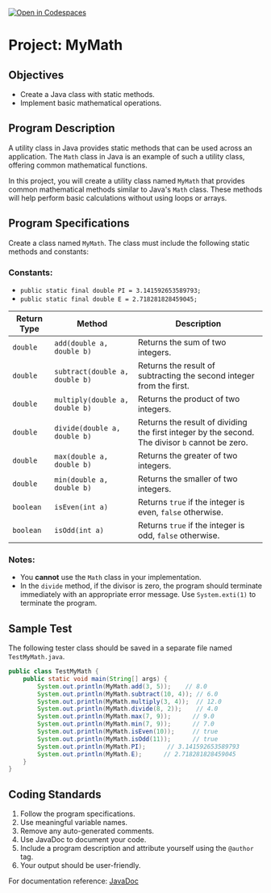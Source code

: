 [![Open in Codespaces](https://classroom.github.com/assets/launch-codespace-2972f46106e565e64193e422d61a12cf1da4916b45550586e14ef0a7c637dd04.svg)](https://classroom.github.com/open-in-codespaces?assignment_repo_id=18555327)
# Project: MyMath

## Objectives

- Create a Java class with static methods.
- Implement basic mathematical operations.

## Program Description

A utility class in Java provides static methods that can be used across an application. The `Math` class in Java is an example of such a utility class, offering common mathematical functions.

In this project, you will create a utility class named `MyMath` that provides common mathematical methods similar to Java's `Math` class. These methods will help perform basic calculations without using loops or arrays.

## Program Specifications

Create a class named `MyMath`. The class must include the following static methods and constants:

### Constants:
- `public static final double PI = 3.141592653589793;`
- `public static final double E = 2.718281828459045;`

| Return Type | Method | Description |
|------------|--------|-------------|
| `double` | `add(double a, double b)` | Returns the sum of two integers. |
| `double` | `subtract(double a, double b)` | Returns the result of subtracting the second integer from the first. |
| `double` | `multiply(double a, double b)` | Returns the product of two integers. |
| `double` | `divide(double a, double b)` | Returns the result of dividing the first integer by the second. The divisor `b` cannot be zero. |
| `double` | `max(double a, double b)` | Returns the greater of two integers. |
| `double` | `min(double a, double b)` | Returns the smaller of two integers. |
| `boolean` | `isEven(int a)` | Returns `true` if the integer is even, `false` otherwise. |
| `boolean` | `isOdd(int a)` | Returns `true` if the integer is odd, `false` otherwise. |

### Notes:
- You **cannot** use the `Math` class in your implementation.
- In the `divide` method, if the divisor is zero, the program should terminate immediately with an appropriate error message. Use `System.exti(1)` to terminate the program.

## Sample Test
The following tester class should be saved in a separate file named `TestMyMath.java`.

```java
public class TestMyMath {
    public static void main(String[] args) {
        System.out.println(MyMath.add(3, 5));    // 8.0
        System.out.println(MyMath.subtract(10, 4)); // 6.0
        System.out.println(MyMath.multiply(3, 4));  // 12.0
        System.out.println(MyMath.divide(8, 2));    // 4.0
        System.out.println(MyMath.max(7, 9));      // 9.0
        System.out.println(MyMath.min(7, 9));      // 7.0
        System.out.println(MyMath.isEven(10));     // true
        System.out.println(MyMath.isOdd(11));      // true
        System.out.println(MyMath.PI);      // 3.141592653589793
        System.out.println(MyMath.E);      // 2.718281828459045
    }
}
```

## Coding Standards

1. Follow the program specifications.
2. Use meaningful variable names.
3. Remove any auto-generated comments.
4. Use JavaDoc to document your code.
5. Include a program description and attribute yourself using the `@author` tag.
6. Your output should be user-friendly.

For documentation reference: [JavaDoc](https://en.wikipedia.org/wiki/Javadoc)

